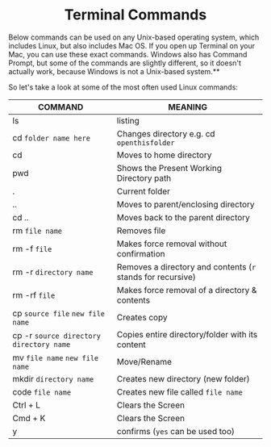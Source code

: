 <h1 align="center">Terminal Commands</h1>

Below commands can be used on any Unix-based operating system, which includes Linux, but also includes Mac OS. If you open up Terminal on your Mac, you can use these exact commands. Windows also has Command Prompt, but some of the commands are slightly different, so it doesn't actually work, because Windows is not a Unix-based system.**

So let's take a look at some of the most often used Linux commands:


|  COMMAND  |    MEANING     |
| ----------- | ----------- |
| ls  | listing |
| cd `folder name here` | Changes directory e.g. cd `openthisfolder`|
| cd  | Moves to home directory |
| pwd  | Shows the Present Working Directory path |
| . | Current folder |
| .. |  Moves to parent/enclosing directory |
| cd .. |  Moves back to the parent directory |
| rm `file name`| Removes file |
| rm -f `file`| Makes force removal without confirmation |
| rm -r `directory name`| Removes a directory and contents (`r` stands for recursive) |
| rm -rf `file`| Makes force removal of a directory & contents |
| cp `source file` `new file name`| Creates copy |
| cp -r `source directory` `directory name`| Copies entire directory/folder with its content |
| mv `file name` `new file name`| Move/Rename |
| mkdir `directory name`| Creates new directory (new folder) |
| code `file name`| Creates new file called `file name` |
| Ctrl + L| Clears the Screen |
| Cmd + K| Clears the Screen |
| y| confirms (`yes` can be used too) |

